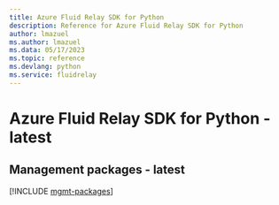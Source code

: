 ```yaml
---
title: Azure Fluid Relay SDK for Python
description: Reference for Azure Fluid Relay SDK for Python
author: lmazuel
ms.author: lmazuel
ms.data: 05/17/2023
ms.topic: reference
ms.devlang: python
ms.service: fluidrelay
---
```

# Azure Fluid Relay SDK for Python - latest

## Management packages - latest
[!INCLUDE [mgmt-packages](fluid-relay-mgmt-index.md)]